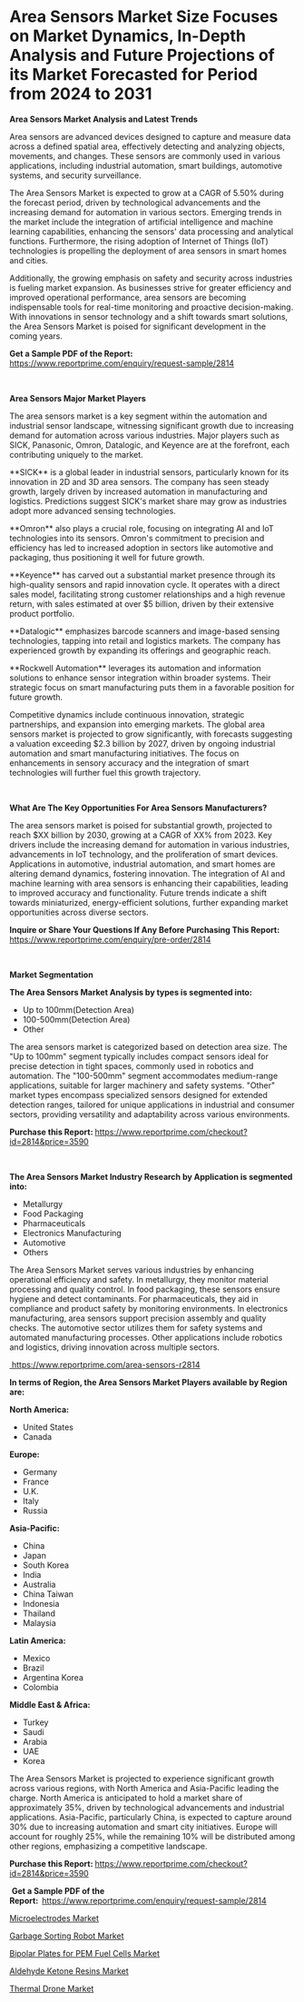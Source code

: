 <p><h1>Area Sensors Market Size Focuses on Market Dynamics, In-Depth Analysis and Future Projections of its Market Forecasted for Period from 2024 to 2031</h1></p><p><strong>Area Sensors Market Analysis and Latest Trends</strong></p>
<p><p>Area sensors are advanced devices designed to capture and measure data across a defined spatial area, effectively detecting and analyzing objects, movements, and changes. These sensors are commonly used in various applications, including industrial automation, smart buildings, automotive systems, and security surveillance. </p><p>The Area Sensors Market is expected to grow at a CAGR of 5.50% during the forecast period, driven by technological advancements and the increasing demand for automation in various sectors. Emerging trends in the market include the integration of artificial intelligence and machine learning capabilities, enhancing the sensors' data processing and analytical functions. Furthermore, the rising adoption of Internet of Things (IoT) technologies is propelling the deployment of area sensors in smart homes and cities.</p><p>Additionally, the growing emphasis on safety and security across industries is fueling market expansion. As businesses strive for greater efficiency and improved operational performance, area sensors are becoming indispensable tools for real-time monitoring and proactive decision-making. With innovations in sensor technology and a shift towards smart solutions, the Area Sensors Market is poised for significant development in the coming years.</p></p>
<p><strong>Get a Sample PDF of the Report:&nbsp;</strong> <a href="https://www.reportprime.com/enquiry/request-sample/2814?utm_campaign=1110&utm_medium=2&utm_source=Github&utm_content=ia&utm_term=18102024&utm_id=area-sensors">https://www.reportprime.com/enquiry/request-sample/2814</a></p>
<p>&nbsp;</p>
<p><strong>Area Sensors Major Market Players</strong></p>
<p><p>The area sensors market is a key segment within the automation and industrial sensor landscape, witnessing significant growth due to increasing demand for automation across various industries. Major players such as SICK, Panasonic, Omron, Datalogic, and Keyence are at the forefront, each contributing uniquely to the market.</p><p>**SICK** is a global leader in industrial sensors, particularly known for its innovation in 2D and 3D area sensors. The company has seen steady growth, largely driven by increased automation in manufacturing and logistics. Predictions suggest SICK's market share may grow as industries adopt more advanced sensing technologies. </p><p>**Omron** also plays a crucial role, focusing on integrating AI and IoT technologies into its sensors. Omron's commitment to precision and efficiency has led to increased adoption in sectors like automotive and packaging, thus positioning it well for future growth.</p><p>**Keyence** has carved out a substantial market presence through its high-quality sensors and rapid innovation cycle. It operates with a direct sales model, facilitating strong customer relationships and a high revenue return, with sales estimated at over $5 billion, driven by their extensive product portfolio.</p><p>**Datalogic** emphasizes barcode scanners and image-based sensing technologies, tapping into retail and logistics markets. The company has experienced growth by expanding its offerings and geographic reach.</p><p>**Rockwell Automation** leverages its automation and information solutions to enhance sensor integration within broader systems. Their strategic focus on smart manufacturing puts them in a favorable position for future growth.</p><p>Competitive dynamics include continuous innovation, strategic partnerships, and expansion into emerging markets. The global area sensors market is projected to grow significantly, with forecasts suggesting a valuation exceeding $2.3 billion by 2027, driven by ongoing industrial automation and smart manufacturing initiatives. The focus on enhancements in sensory accuracy and the integration of smart technologies will further fuel this growth trajectory.</p></p>
<p>&nbsp;</p>
<p><strong>What Are The Key Opportunities For Area Sensors Manufacturers?</strong></p>
<p><p>The area sensors market is poised for substantial growth, projected to reach $XX billion by 2030, growing at a CAGR of XX% from 2023. Key drivers include the increasing demand for automation in various industries, advancements in IoT technology, and the proliferation of smart devices. Applications in automotive, industrial automation, and smart homes are altering demand dynamics, fostering innovation. The integration of AI and machine learning with area sensors is enhancing their capabilities, leading to improved accuracy and functionality. Future trends indicate a shift towards miniaturized, energy-efficient solutions, further expanding market opportunities across diverse sectors.</p></p>
<p><strong>Inquire or Share Your Questions If Any Before Purchasing This Report:</strong> <a href="https://www.reportprime.com/enquiry/pre-order/2814?utm_campaign=1110&utm_medium=2&utm_source=Github&utm_content=ia&utm_term=18102024&utm_id=area-sensors">https://www.reportprime.com/enquiry/pre-order/2814</a></p>
<p>&nbsp;</p>
<p><strong>Market Segmentation</strong></p>
<p><strong>The Area Sensors Market Analysis by types is segmented into:</strong></p>
<p><ul><li>Up to 100mm(Detection Area)</li><li>100-500mm(Detection Area)</li><li>Other</li></ul></p>
<p><p>The area sensors market is categorized based on detection area size. The "Up to 100mm" segment typically includes compact sensors ideal for precise detection in tight spaces, commonly used in robotics and automation. The "100-500mm" segment accommodates medium-range applications, suitable for larger machinery and safety systems. "Other" market types encompass specialized sensors designed for extended detection ranges, tailored for unique applications in industrial and consumer sectors, providing versatility and adaptability across various environments.</p></p>
<p><strong>Purchase this Report:&nbsp;</strong><a href="https://www.reportprime.com/checkout?id=2814&price=3590&utm_campaign=1110&utm_medium=2&utm_source=Github&utm_content=ia&utm_term=18102024&utm_id=area-sensors">https://www.reportprime.com/checkout?id=2814&price=3590</a></p>
<p>&nbsp;</p>
<p><strong>The Area Sensors Market Industry Research by Application is segmented into:</strong></p>
<p><ul><li>Metallurgy</li><li>Food Packaging</li><li>Pharmaceuticals</li><li>Electronics Manufacturing</li><li>Automotive</li><li>Others</li></ul></p>
<p><p>The Area Sensors Market serves various industries by enhancing operational efficiency and safety. In metallurgy, they monitor material processing and quality control. In food packaging, these sensors ensure hygiene and detect contaminants. For pharmaceuticals, they aid in compliance and product safety by monitoring environments. In electronics manufacturing, area sensors support precision assembly and quality checks. The automotive sector utilizes them for safety systems and automated manufacturing processes. Other applications include robotics and logistics, driving innovation across multiple sectors.</p></p>
<p><a href="https://www.reportprime.com/area-sensors-r2814?utm_campaign=1110&utm_medium=2&utm_source=Github&utm_content=ia&utm_term=18102024&utm_id=area-sensors">&nbsp;https://www.reportprime.com/area-sensors-r2814</a></p>
<p><strong>In terms of Region, the Area Sensors Market Players available by Region are:</strong></p>
<p>
    <p> <strong> North America: </strong>
        <ul>
            <li>United States</li>
            <li>Canada</li>
        </ul>
        </p> 
    <p> <strong> Europe: </strong>
        <ul>
            <li>Germany</li>
            <li>France</li>
            <li>U.K.</li>
            <li>Italy</li>
            <li>Russia</li>
        </ul>
        </p> 
    <p> <strong> Asia-Pacific: </strong>
        <ul>
            <li>China</li>
            <li>Japan</li>
            <li>South Korea</li>
            <li>India</li>
            <li>Australia</li>
            <li>China Taiwan</li>
            <li>Indonesia</li>
            <li>Thailand</li>
            <li>Malaysia</li>
        </ul>
        </p> 
    <p> <strong> Latin America: </strong>
        <ul>
            <li>Mexico</li>
            <li>Brazil</li>
            <li>Argentina Korea</li>
            <li>Colombia</li>
        </ul>
        </p> 
    <p> <strong> Middle East & Africa: </strong>
        <ul>
            <li>Turkey</li>
            <li>Saudi</li>
            <li>Arabia</li>
            <li>UAE</li>
            <li>Korea</li>
        </ul>
    </p>
    </p>
<p><p>The Area Sensors Market is projected to experience significant growth across various regions, with North America and Asia-Pacific leading the charge. North America is anticipated to hold a market share of approximately 35%, driven by technological advancements and industrial applications. Asia-Pacific, particularly China, is expected to capture around 30% due to increasing automation and smart city initiatives. Europe will account for roughly 25%, while the remaining 10% will be distributed among other regions, emphasizing a competitive landscape.</p></p>
<p><strong>Purchase this Report: </strong><a href="https://www.reportprime.com/checkout?id=2814&price=3590&utm_campaign=1110&utm_medium=2&utm_source=Github&utm_content=ia&utm_term=18102024&utm_id=area-sensors">https://www.reportprime.com/checkout?id=2814&price=3590</a></p>
<p>&nbsp;<strong>Get a Sample PDF of the Report:&nbsp;&nbsp;</strong><a href="https://www.reportprime.com/enquiry/request-sample/2814?utm_campaign=1110&utm_medium=2&utm_source=Github&utm_content=ia&utm_term=18102024&utm_id=area-sensors">https://www.reportprime.com/enquiry/request-sample/2814</a></p>
<p><strong></strong></p>
<p><p><a href="https://github.com/wydramppetrox/Market-Research-Report-List-1/blob/main/microelectrodes-market.md?utm_campaign=1110&utm_medium=2&utm_source=Github&utm_content=ia&utm_term=18102024&utm_id=area-sensors">Microelectrodes Market</a></p><p><a href="https://issuu.com/reportprime-2/docs/garbage-sorting-robot-market-size-2_bfefc9b5250c82?utm_campaign=1110&utm_medium=2&utm_source=Github&utm_content=ia&utm_term=18102024&utm_id=area-sensors">Garbage Sorting Robot Market</a></p><p><a href="https://github.com/janelbaub6/Market-Research-Report-List-1/blob/main/bipolar-plates-for-pem-fuel-cells-market.md?utm_campaign=1110&utm_medium=2&utm_source=Github&utm_content=ia&utm_term=18102024&utm_id=area-sensors">Bipolar Plates for PEM Fuel Cells Market</a></p><p><a href="https://www.linkedin.com/pulse/emerging-trends-aldehyde-ketone-resins-market-detailed-nz2hc?utm_campaign=1110&utm_medium=2&utm_source=Github&utm_content=ia&utm_term=18102024&utm_id=area-sensors">Aldehyde Ketone Resins Market</a></p><p><a href="https://issuu.com/reportprime-2/docs/thermal-drone-market-size-2030.pptx_c006489d364142?utm_campaign=1110&utm_medium=2&utm_source=Github&utm_content=ia&utm_term=18102024&utm_id=area-sensors">Thermal Drone Market</a></p></p>